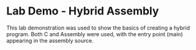 

# Lab Demo - Hybrid Assembly

This lab demonstration was used to show the basics of creating a hybrid program. Both C and Assembly were used, with the entry point (main) appearing in the assembly source.


